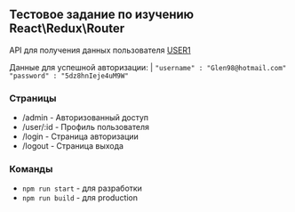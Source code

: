 ## Тестовое задание по изучению React\Redux\Router

API для получения данных пользователя
[USER1](http://5ace0d5c23cb4e00148b83dd.mockapi.io/users/1)

Данные для успешной авторизации:
|
`"username" : "Glen98@hotmail.com"`
`"password" : "5dz8hnIeje4uM9W"`

### Страницы
- /admin - Авторизованный доступ
- /user/:id - Профиль пользователя
- /login - Страница авторизации
- /logout - Страница выхода

### Команды
- `npm run start` - для разработки
- `npm run build` - для production
